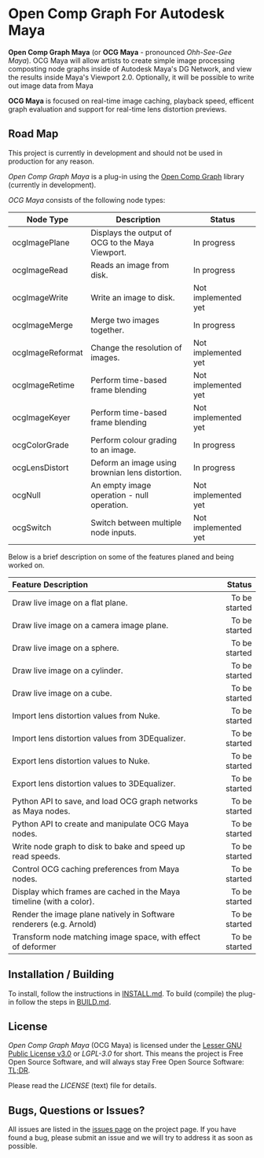 # Open Comp Graph For Autodesk Maya

**Open Comp Graph Maya** (or **OCG Maya** - pronounced *Ohh-See-Gee
Maya*). OCG Maya will allow artists to create simple image processing
composting node graphs inside of Autodesk Maya's DG Network, and view
the results inside Maya's Viewport 2.0. Optionally, it will be
possible to write out image data from Maya

**OCG Maya** is focused on real-time image caching, playback speed,
efficent graph evaluation and support for real-time lens distortion
previews.

## Road Map

This project is currently in development and should not be used in
production for any reason.

*Open Comp Graph Maya* is a plug-in using the
[Open Comp Graph](https://github.com/david-cattermole/OpenCompGraph/)
library (currently in development).

*OCG Maya* consists of the following node types:

| Node Type        | Description                                      | Status              |
|------------------|--------------------------------------------------|---------------------|
| ocgImagePlane    | Displays the output of OCG to the Maya Viewport. | In progress         |
| ocgImageRead     | Reads an image from disk.                        | In progress         |
| ocgImageWrite    | Write an image to disk.                          | Not implemented yet |
| ocgImageMerge    | Merge two images together.                       | In progress         |
| ocgImageReformat | Change the resolution of images.                 | Not implemented yet |
| ocgImageRetime   | Perform time-based frame blending                | Not implemented yet |
| ocgImageKeyer    | Perform time-based frame blending                | Not implemented yet |
| ocgColorGrade    | Perform colour grading to an image.              | In progress         |
| ocgLensDistort   | Deform an image using brownian lens distortion.  | In progress         |
| ocgNull          | An empty image operation - null operation.       | Not implemented yet |
| ocgSwitch        | Switch between multiple node inputs.             | Not implemented yet |

Below is a brief description on some of the features planed and being
worked on.

| Feature Description                                                  |        Status |
|:---------------------------------------------------------------------|--------------:|
| Draw live image on a flat plane.                                     | To be started |
| Draw live image on a camera image plane.                             | To be started |
| Draw live image on a sphere.                                         | To be started |
| Draw live image on a cylinder.                                       | To be started |
| Draw live image on a cube.                                           | To be started |
| Import lens distortion values from Nuke.                             | To be started |
| Import lens distortion values from 3DEqualizer.                      | To be started |
| Export lens distortion values to Nuke.                               | To be started |
| Export lens distortion values to 3DEqualizer.                        | To be started |
| Python API to save, and load OCG graph networks as Maya nodes.       | To be started |
| Python API to create and manipulate OCG Maya nodes.                  | To be started |
| Write node graph to disk to bake and speed up read speeds.           | To be started |
| Control OCG caching preferences from Maya nodes.                     | To be started |
| Display which frames are cached in the Maya timeline (with a color). | To be started |
| Render the image plane natively in Software renderers (e.g. Arnold)  | To be started |
| Transform node matching image space, with effect of deformer         | To be started |

## Installation / Building

To install, follow the instructions in
[INSTALL.md](https://github.com/david-cattermole/OpenCompGraphMaya/blob/master/INSTALL.md).
To build (compile) the plug-in follow the steps in
[BUILD.md](https://github.com/david-cattermole/OpenCompGraphMaya/blob/master/BUILD.md).

## License

*Open Comp Graph Maya* (OCG Maya) is licensed under the
[Lesser GNU Public License v3.0](https://github.com/david-cattermole/OpenCompGraphMaya/blob/master/LICENSE)
or *LGPL-3.0* for short.
This means the project is Free Open Source Software, and will always
stay Free Open Source Software:
[TL;DR](https://www.tldrlegal.com/l/lgpl-3.0).

Please read the *LICENSE* (text) file for details.

## Bugs, Questions or Issues?

All issues are listed in the
[issues page](https://github.com/david-cattermole/OpenCompGraphMaya/issues)
on the project page. If you have found a bug, please submit an issue and we will
try to address it as soon as possible.
